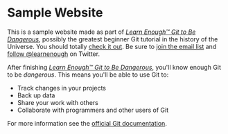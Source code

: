 # Sample Website

This is a sample website made as part of [*Learn Enough™ Git to Be Dangerous*](http://learnenough.com/git-tutorial),
possibly the greatest beginner Git tutorial in the history of the Universe. You should totally
[check it out](http://learnenough.com/git-tutorial). Be sure to [join the email list](http://learnenough.com/#email_list)
and [follow @learnenough](http://twitter.com/learnenough) on Twitter.

After finishing [*Learn Enough™ Git to Be Dangerous*](http://learnenough.com/git-tutorial), you'll know enough Git to be
*dangerous*. This means you'll be able to use Git to:

  * Track changes in your projects
  * Back up data
  * Share your work with others
  * Collaborate with programmers and other users of Git

For more information see the [official Git documentation](https://git-scm.com).
